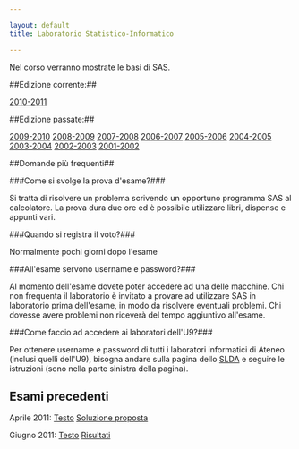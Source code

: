 ```yaml
---

layout: default
title: Laboratorio Statistico-Informatico

---
```

Nel corso verranno mostrate le basi di SAS.

##Edizione corrente:##

[2010-2011](2010-2011.html)

##Edizione passate:##

[2009-2010](2009-2010.html)
[2008-2009](2008-2009.html)
[2007-2008](2007-2008.html)
[2006-2007](2006-2007.html)
[2005-2006](2005-2006.html)
[2004-2005](2004-2005.html)
[2003-2004](2003-2004.html)
[2002-2003](2002-2003.html)
[2001-2002](2001-2002.html)

##Domande più frequenti##


###Come si svolge la prova d'esame?###

Si tratta di risolvere un problema scrivendo un opportuno programma SAS  al calcolatore. La prova dura due ore ed è possibile utilizzare libri,  dispense e appunti vari.

###Quando si registra il voto?###

Normalmente pochi giorni dopo l'esame

###All'esame servono username e password?###

Al momento dell'esame dovete poter accedere ad una delle macchine. Chi  non frequenta il laboratorio è invitato a provare ad utilizzare SAS in  laboratorio prima dell'esame, in modo da risolvere eventuali problemi.  Chi dovesse avere problemi non riceverà del tempo aggiuntivo all'esame.

###Come faccio ad accedere ai laboratori dell'U9?###

Per ottenere username e password di tutti i laboratori informatici di  Ateneo (inclusi quelli dell'U9), bisogna andare sulla pagina dello <a href="http://servizi.didattica.unimib.it/">SLDA</a> e seguire le istruzioni (sono nella parte sinistra della pagina).

## Esami precedenti

Aprile 2011:
[Testo](https://docs.google.com/document/pub?id=163VWUP0bzMJnTntnfJUTBDnv_4HF2kQvPg_M4tWpCqs)
[Soluzione proposta](esami/2011-04.sas)

Giugno 2011:
[Testo](https://docs.google.com/document/pub?id=1MXHX2a1xgqxcH9NhkoFA4erHz6CAZqbp2hIRpcRJkIE)
[Risultati](https://spreadsheets.google.com/a/dellavedova.org/spreadsheet/pub?hl=en_US&hl=en_US&key=0AgdiUDJ4R_C7dHpxd0RBTnEtalkyYWpKSG91U1ZabkE&single=true&gid=1&output=html)

